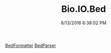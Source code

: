 ﻿---
title: Bio.IO.Bed
date: 6/13/2016 6:38:02 PM
---

[BedFormatter](T-Bio.IO.Bed.BedFormatter.html)
[BedParser](T-Bio.IO.Bed.BedParser.html)
